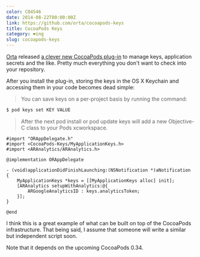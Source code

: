 ```yaml
---
color: C04546
date: 2014-08-22T00:00:00Z
link: https://github.com/orta/cocoapods-keys
title: CocoaPods Keys
category: ❤ing
slug: cocoapods-keys
---
```


[Orta] released [a clever new CocoaPods plug-in][cocoapods-keys] to manage keys,
application secrets and the like. Pretty much everything you don't want to check
into your repository.

After you install the plug-in, storing the keys in the OS X Keychain and
accessing them in your code becomes dead simple:

> You can save keys on a per-project basis by running the command:

```bash
$ pod keys set KEY VALUE
```

> After the next pod install or pod update keys will add a new Objective-C class
> to your Pods xcworkspace.

```objc
#import "ORAppDelegate.h"
#import <CocoaPods-Keys/MyApplicationKeys.h>
#import <ARAnalytics/ARAnalytics.h>

@implementation ORAppDelegate

- (void)applicationDidFinishLaunching:(NSNotification *)aNotification
{
    MyApplicationKeys *keys = [[MyApplicationKeys alloc] init];
    [ARAnalytics setupWithAnalytics:@{
        ARGoogleAnalyticsID : keys.analyticsToken;
    }];
}

@end
```

I think this is a great example of what can be built on top of the CocoaPods
infrastructure. That being said, I assume that someone will write a similar but
independent script soon.

Note that it depends on the upcoming CocoaPods 0.34.

[orta]: https://twitter.com/orta
[cocoapods-keys]: https://github.com/orta/cocoapods-keys
